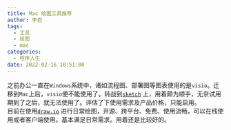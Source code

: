 ```yaml
---
title: Mac 绘图工具推荐
author: 李岩
tags:
  - 工具
  - 绘图
  - mac
categories:
  - 程序人生
date: 2022-02-16 10:51:00
---
```

之前办公一直在`Windows`系统中，诸如流程图、部署图等图表使用的是`visio`。迁移到`Mac`上后，`visio`便不能使用了。转战到[`sketch`](https://www.sketch.com/) 上，用着颇为顺手，无奈试用期到了之后，就无法使用了。评估了下使用需求及产品价格，只能启用。  
目前在使用[`draw.io`](https://draw.io/) 进行日常绘图，开源、跨平台、免费、使用流畅，可以在线使用或者客户端使用。基本满足日常需求。用着还是比较好的。
